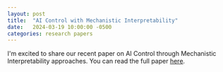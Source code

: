 ```yaml
---
layout: post
title:  "AI Control with Mechanistic Interpretability"
date:   2024-03-19 10:00:00 -0500
categories: research papers
---
```


I'm excited to share our recent paper on AI Control through Mechanistic Interpretability approaches. You can read the full paper [here](/assets/_ICLR25__AI_Control_with_Mech_interp.pdf).

<!-- Add more content describing the paper here --> 